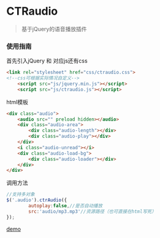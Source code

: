 # CTRaudio

> 基于jQuery的语音播放插件

### 使用指南

首先引入jQuery 和 对应js还有css

```html
<link rel="stylesheet" href="css/ctraudio.css">
<!--css可根据实际情况自定义-->
    <script src="js/jquery.min.js"></script>
    <script src="js/ctraudio.js"></script>
```
html模板

```html
<div class="audio">
    <audio src="" preload hidden></audio>
    <div class="audio-area">
        <div class="audio-length"></div>
        <div class="audio-play"></div>
    </div>
    <i class="audio-unread"></i>
    <div class="audio-load-bg">
        <div class="audio-loader"></div>
    </div>
</div>
```

调用方法

```js
//支持多对象
$('.audio').ctrAudio({
        autoplay:false,//是否自动播放
        src:'audio/mp3.mp3'//资源路径（也可直接在html写死）
});
```

[demo](https://doubleray.win/H5AudioUi/demo.html)